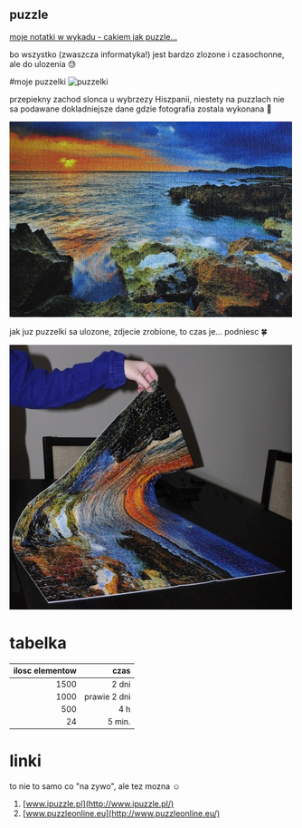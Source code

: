 ## puzzle

[moje notatki w wykadu - cakiem jak puzzle...](https://github.com/aniawr/notatki-z-wykladow)

bo wszystko (zwaszcza informatyka!) jest bardzo zlozone i czasochonne, ale do ulozenia 
:sweat:

#moje puzzelki
![puzzelki]( https://avatars0.githubusercontent.com/u/17691708?v=3&s=460)

przepiekny zachod slonca u wybrzezy Hiszpanii, niestety na puzzlach nie sa podawane dokladniejsze dane gdzie fotografia zostala wykonana :eyes:

![puzzelki_4](puzzle_4.jpg)

jak juz puzzelki sa ulozone, zdjecie zrobione, to czas je... podniesc :four_leaf_clover:

![puzzelki_5](puzzle_5.jpg)

# tabelka

| ilosc elementow |czas           |
| --------------: |--------------:|
|1500             |2 dni          |
|1000             |prawie 2 dni   |
|500              |4 h            |
|24               |5 min.         |

# linki

to nie to samo co "na zywo", ale tez mozna :relaxed:

1. [www.ipuzzle.pl](http://www.ipuzzle.pl/)
1. [www.puzzleonline.eu](http://www.puzzleonline.eu/)


